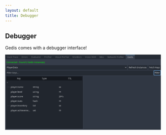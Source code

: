 ```yaml
---
layout: default
title: Debugger
---
```


## Debugger

Gedis comes with a debugger interface!

![Gedis Debugger](debugger.png)